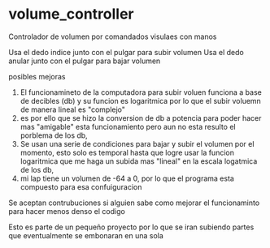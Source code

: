 # volume_controller
Controlador de volumen por comandados visulaes con manos

Usa el dedo indice junto con el pulgar para subir volumen 
Usa el dedo anular junto con el pulgar para bajar volumen 

posibles mejoras 
1. El funcionamineto de la computadora para subir voluen funciona a base de decibles (db) y su funcion es logaritmica por lo que el subir voluemn de manera lineal es "complejo"
2. es por ello que se hizo la conversion de db a potencia para poder hacer mas "amigable" esta funcionamiento pero aun no esta resulto el porblema de los db,
3. Se usan una serie de condiciones para bajar y subir el volumen por el momento, esto solo es temporal hasta que logre usar la funcion logaritmica que me haga un subida mas "lineal" en la escala logatmica de los db,
4. mi lap tiene un volumen de -64 a 0, por lo que el programa esta compuesto para esa confuiguracion

Se aceptan contrubuciones si alguien sabe como mejorar el funcionaminto para hacer menos denso el codigo 

Esto es parte de un pequeño proyecto por lo que se iran subiendo partes que eventualmente se embonaran en una sola 
